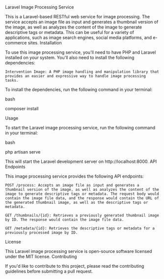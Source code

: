 Laravel Image Processing Service

This is a Laravel-based RESTful web service for image processing. The service accepts an image file as input and generates a thumbnail version of the image, as well as analyzes the content of the image to generate descriptive tags or metadata. This can be useful for a variety of applications, such as image search engines, social media platforms, and e-commerce sites.
Installation

To use this image processing service, you'll need to have PHP and Laravel installed on your system. You'll also need to install the following dependencies:

    Intervention Image: A PHP image handling and manipulation library that provides an easier and expressive way to handle image processing tasks.

To install the dependencies, run the following command in your terminal:

bash

composer install

Usage

To start the Laravel image processing service, run the following command in your terminal:

bash

php artisan serve

This will start the Laravel development server on http://localhost:8000.
API Endpoints

This image processing service provides the following API endpoints:

    POST /process: Accepts an image file as input and generates a thumbnail version of the image, as well as analyzes the content of the image to generate descriptive tags or metadata. The request body would contain the image file data, and the response would contain the URL of the generated thumbnail image, as well as the descriptive tags or metadata.

    GET /thumbnails/{id}: Retrieves a previously generated thumbnail image by ID. The response would contain the image file data.

    GET /metadata/{id}: Retrieves the descriptive tags or metadata for a previously processed image by ID.

License

This Laravel image processing service is open-source software licensed under the MIT license.
Contributing

If you'd like to contribute to this project, please read the contributing guidelines before submitting a pull request.